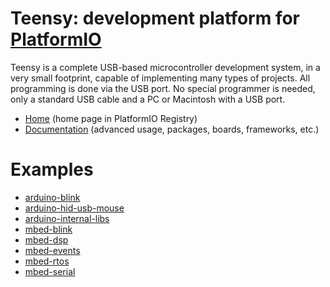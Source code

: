 
# Teensy: development platform for [PlatformIO](https://platformio.org)

Teensy is a complete USB-based microcontroller development system, in a very small footprint, capable of implementing many types of projects. All programming is done via the USB port. No special programmer is needed, only a standard USB cable and a PC or Macintosh with a USB port.

* [Home](https://platformio.org/platforms/teensy) (home page in PlatformIO Registry)
* [Documentation](https://docs.platformio.org/page/platforms/teensy.html) (advanced usage, packages, boards, frameworks, etc.)

# Examples

* [arduino-blink](https://github.com/platformio/platform-teensy/tree/master/examples/arduino-blink)
* [arduino-hid-usb-mouse](https://github.com/platformio/platform-teensy/tree/master/examples/arduino-hid-usb-mouse)
* [arduino-internal-libs](https://github.com/platformio/platform-teensy/tree/master/examples/arduino-internal-libs)
* [mbed-blink](https://github.com/platformio/platform-teensy/tree/master/examples/mbed-blink)
* [mbed-dsp](https://github.com/platformio/platform-teensy/tree/master/examples/mbed-dsp)
* [mbed-events](https://github.com/platformio/platform-teensy/tree/master/examples/mbed-events)
* [mbed-rtos](https://github.com/platformio/platform-teensy/tree/master/examples/mbed-rtos)
* [mbed-serial](https://github.com/platformio/platform-teensy/tree/master/examples/mbed-serial)
